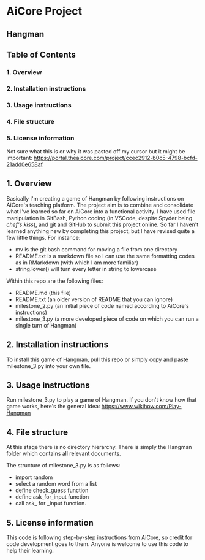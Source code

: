 # AiCore Project
## Hangman 

## Table of Contents
### 1. Overview
### 2. Installation instructions
### 3. Usage instructions
### 4. File structure 
### 5. License information 


Not sure what this is or why it was pasted off my cursor but it might be important: 
https://portal.theaicore.com/project/ccec2912-b0c5-4798-bcfd-21add0e658af 

## 1. Overview

Basically I'm creating a game of Hangman by following instructions on AiCore's teaching platform. The project aim is to combine and 
consolidate what I've learned so far on AiCore into a functional activity.
I have used file manipulation in GitBash, Python coding (in VSCode, despite Spyder being *chef's kiss*), and git and GitHub to submit this project online. 
So far I haven't learned anything new by completing this project, but I have revised quite a few little things. For instance:
 - mv is the git bash command for moving a file from one directory 
 - README.txt is a markdown file so I can use the same formatting codes as in RMarkdown (with which I am more familiar) 
 - string.lower() will turn every letter in string to lowercase 

Within this repo are the following files: 

 - README.md (this file)
 - README.txt (an older version of README that you can ignore)
 - milestone_2.py (an initial piece of code named according to AiCore's instructions) 
 - milestone_3.py (a more developed piece of code on which you can run a single turn of Hangman) 

## 2. Installation instructions

To install this game of Hangman, pull this repo or simply copy and paste milestone_3.py into your own file. 


## 3. Usage instructions

Run milestone_3.py to play a game of Hangman. If you don't know how that game works, here's the general idea: https://www.wikihow.com/Play-Hangman


## 4. File structure

At this stage there is no directory hierarchy. There is simply the Hangman folder which contains all relevant documents. 

The structure of milestone_3.py is as follows:

 - import random 
 - select a random word from a list 
 - define check_guess function 
 - define ask\_for\_input function
 - call ask_ for _input function. 


## 5. License information

This code is following step-by-step instructions from AiCore, so credit for code development goes to them. Anyone is welcome to use this code to help their learning. 
 

